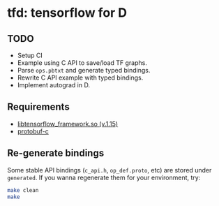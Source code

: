 # tfd: tensorflow for D

## TODO

- Setup CI
- Example using C API to save/load TF graphs.
- Parse `ops.pbtxt` and generate typed bindings.
- Rewrite C API example with typed bindings.
- Implement autograd in D.

## Requirements

- [libtensorflow_framework.so (v.1.15)](https://storage.googleapis.com/tensorflow/libtensorflow/libtensorflow-cpu-linux-x86_64-1.15.0.tar.gz)
- [protobuf-c](https://github.com/protobuf-c/protobuf-c)

## Re-generate bindings

Some stable API bindings (`c_api.h`, `op_def.proto`, etc) are stored under `generated`. If you wanna regenerate them for your environment, try:
```bash
make clean
make
```
